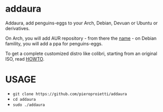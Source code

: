 # addaura

Addaura, add penguins-eggs to your Arch, Debian, Devuan or Ubuntu or derivatives.

On Arch, you will add AUR repository - from there the [name](./documentation/NAMING.md) - on Debian famility, you will add a ppa for penguins-eggs.

To get a complete customized distro like colibri, starting from an original ISO, read [HOWTO](./documentation/HOWTO.md).

# USAGE

* `git clone https://github.com/pieroproietti/addaura`
* `cd addaura`
* `sudo ./addaura`